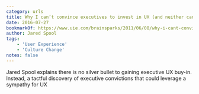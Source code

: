 ```yaml
---
category: urls
title: Why I can’t convince executives to invest in UX (and neither can you)
date: 2016-07-27
bookmarkOf: https://www.uie.com/brainsparks/2011/06/08/why-i-cant-convince-executives-to-invest-in-ux-and-neither-can-you/
author: Jared Spool
tags:
    - 'User Experience'
    - 'Culture Change'
notes: false
---
```


Jared Spool explains there is no silver bullet to gaining executive UX buy-in. Instead, a tactful discovery of executive convictions that could leverage a sympathy for UX